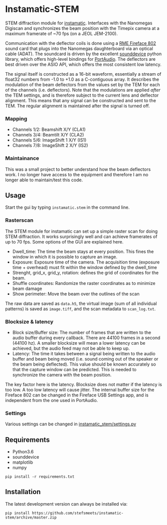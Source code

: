 # Instamatic-STEM

STEM diffraction module for [instamatic](https://github.com/stefsmeets/instamatic). Interfaces with the Nanomegas Digiscan and synchronizes the beam position with the Timepix camera at a maximum framerate of ~70 fps (on a JEOL JEM-2100).

Communication with the deflector coils is done using a [RME Fireface 802](https://www.rme-audio.de/en/products/fireface_802.php) sound card that plugs into the Nanomegas daughterboard via an optical cable (ADAT). The soundcard is driven by the excellent [sounddevice](https://python-sounddevice.readthedocs.io/) python library, which offers high-level bindings for [PortAudio](http://www.portaudio.com/). The deflectors are best driven over the ASIO API, which offers the most consistent low latency.

The signal itself is constructed as a 16-bit waveform, essentially a stream of float32 numbers from -1.0 to +1.0 as a C-contiguous array. It describes the modulation of the beam deflectors from the values set by the TEM for each of the channels (i.e. deflectors). Note that the modulations are applied _after_ the TEM settings, and is therefore subject to the current lens and deflector alignment. This means that any signal can be constructed and sent to the TEM. The regular alignment is maintained after the signal is turned off.

### Mapping

- Channels 1/2: Beamshift X/Y (CLA1)
- Channels 3/4: Beamtilt X/Y (CLA2)
- Channels 5/6: ImageShift 1 X/Y (IS1)
- Channels 7/8: ImageShift 2 X/Y (IS2)

### Maintainance

This was a small project to better understand how the beam deflectors work. I no longer have access to the equipment and therefore I am no longer able to maintain/test this code.

## Usage

Start the gui by typing `instamatic.stem` in the command line.

### Rasterscan

The STEM module for instamatic can set up a simple raster scan for doing STEM diffraction. It works surprisingly well and can achieve framerates of up to 70 fps. Some options of the GUI are explained here.

- Dwell_time: The time the beam stays at every position. This fines the window in which it is possible to capture an image.
- Exposure: Exposure time of the camera. The acquisition time (exposure time + overhead) must fit within the window defined by the dwell_time
- Strenght, grid_x, grid_y, rotation: defines the grid of coordinates for the beam.
- Shuffle coordinates: Randomize the raster coordinates as to minimize beam damage
- Show perimeter: Move the beam over the outlines of the scan

The raw data are saved as `data.h5`, the virtual image (sum of all individual patterns) is saved as `image.tiff`, and the scan metadata to `scan_log.txt`.

### Blocksize & latency

- Block size/Buffer size: The number of frames that are written to the audio buffer during every callback. There are 44100 frames in a second (44100 hz). A smaller blocksize will mean a lower latency can be achieved, but the audio feed may not be able to keep up.
- Latency: The time it takes between a signal being written to the audio buffer and beam being moved (i.e. sound coming out of the speaker or the beam being deflected). This value should be known accurately so that the capture window can be predicted. This is needed to synchronize the camera with the beam position.

The key factor here is the latency. Blocksize does not matter if the latency is too low. A too low latency will cause jitter. The internal buffer size for the Fireface 802 can be changed in the Fireface USB Settings app, and is independent from the one used in PortAudio.

### Settings

Various settings can be changed in [instamatic_stem/settings.py](instamatic_stem/settings.py)

## Requirements

 - Python3.6
 - sounddevice
 - matplotlib
 - numpy

`pip install -r requirements.txt`

## Installation

The latest development version can always be installed via:
    
    pip install https://github.com/stefsmeets/instamatic-stem/archive/master.zip
